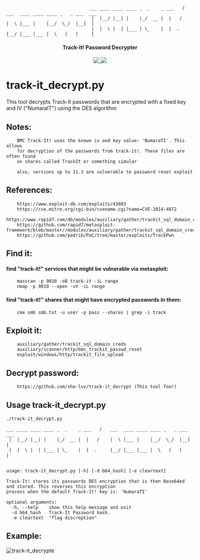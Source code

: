``` 
                               ___ ____ ____ ____ _  _    _ ___   /   ___  ____ ____ ____ _   _ ___  ___
                                |  |__/ |__| |    |_/  __ |  |   /    |  \ |___ |    |__/  \_/  |__]  |
                                |  |  \ |  | |___ | \_    |  |  .     |__/ |___ |___ |  \   |   |     |

```
<h4 align="center">Track-It! Password Decrypter</h4>
<p align="center">
  <a href="https://twitter.com/sho_luv">
    <img src="https://img.shields.io/badge/Twitter-%40sho_luv-blue.svg">
    <img src="https://img.shields.io/badge/python-3+-blue.svg">
  </a>
</p>

# track-it_decrypt.py
This tool decrypts Track-It passwords that are encrypted with a fixed key and IV ("NumaraIT") using the DES algorithm

## Notes:
        BMC Track-It! uses the known iv and key value: 'NumaraTI'. This allows
        for decryption of the passwords from track-it!. These files are often found
        on shares called TrackIt or something simular

        also, versions up to 11.3 are vulnerable to password reset exploit

## References:
        https://www.exploit-db.com/exploits/43883
        https://cve.mitre.org/cgi-bin/cvename.cgi?name=CVE-2014-4872
        https://www.rapid7.com/db/modules/auxiliary/gather/trackit_sql_domain_creds
        https://github.com/rapid7/metasploit-framework/blob/master//modules/auxiliary/gather/trackit_sql_domain_creds.rb
        https://github.com/pedrib/PoC/tree/master/exploits/TrackPwn

## Find it:
####  find "track-it!" services that might be vulnerable via metasploit:
        masscan -p 9010 -oB track-it -iL range
        nmap -p 9010 --open -sV -iL range
####  find "track-it!" shares that might have encrypted passwords in them:
        cme smb smb.txt -u user -p pass --shares | grep -i track

## Exploit it:
        auxiliary/gather/trackit_sql_domain_creds
        auxiliary/scanner/http/bmc_trackit_passwd_reset
        exploit/windows/http/trackit_file_upload

## Decrypt password:
        https://github.com/sho-luv/track-it_decrypt (This tool foo!)

## Usage track-it_decrypt.py
```
./track-it_decrypt.py 

___ ____ ____ ____ _  _    _ ___   /   ___  ____ ____ ____ _   _ ___  ___
 |  |__/ |__| |    |_/  __ |  |   /    |  \ |___ |    |__/  \_/  |__]  |
 |  |  \ |  | |___ | \_    |  |  .     |__/ |___ |___ |  \   |   |     |


usage: track-it_decrypt.py [-h] [-d b64_hash] [-e cleartext]

Track-It! stores its passwords DES encryption that is then Base64ed and stored. This reverses this encryption
process when the default Track-It! key is: 'NumaraTI'

optional arguments:
  -h, --help    show this help message and exit
  -d b64_hash   Track-It Password hash.
  -e cleartext  "flag discreption"

```
## Example:
![track-it_decrypte](https://user-images.githubusercontent.com/1679089/94721903-5de8e600-030b-11eb-885a-42f9c0b8ecb6.gif)
